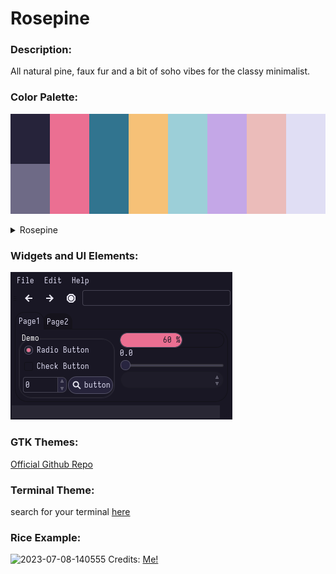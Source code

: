 # Rosepine
### Description:
All natural pine, faux fur and a bit of soho vibes for the classy minimalist. 

### Color Palette:

![](./rosepine_palette.png)

<details>
<summary>Rosepine</summary>
<table>
	<tr>
		<th>Colour</th>
		<th>Hex</th>
	</tr>
	<tr>
		<td>Background</td>
		<td><code>#26233A</code></td>
	</tr>
  <tr>
		<td>Background-bright</td>
		<td><code>#6E6A86</code></td>
	</tr>
  <tr>
		<td>Love</td>
		<td><code>#EB6F92</code></td>
	</tr>
  <tr>
		<td>Pine</td>
		<td><code>#31748F</code></td>
	</tr>
  <tr>
		<td>Gold</td>
		<td><code>#F6C177</code></td>
  </tr>
  <tr>
		<td>Foam</td>
		<td><code>#9CCFD8</code></td>
	</tr>
  <tr>
		<td>Iris</td>
		<td><code>#C4A7E7</code></td>
	</tr>
  <tr>
		<td>Rose</td>
		<td><code>#EBBCBA</code></td>
	</tr>
  <tr>
		<td>Foreground</td>
		<td><code>#E0DEF4</code></td>
	</tr>
</table>
</details>

### Widgets and UI Elements:

![](./rosepine.png)

### GTK Themes:
[Official Github Repo](https://github.com/rose-pine/gtk)

### Terminal Theme:
search for your terminal [here](https://rosepinetheme.com/themes/)

### Rice Example:
![2023-07-08-140555](https://github.com/Narmis-E/colourscheme-hub/assets/109248529/330b40de-4a4e-4f48-9b3f-e64cce24607e)
Credits: [Me!](https://github.com/Narmis-E/sway-rosepine)
